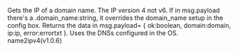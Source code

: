 Gets the IP of a domain name. The IP version 4 not v6.
If in msg.payload there's a .domain_name:string, it overrides the domain_name setup in the config box.
Returns the data in msg.payload= {
ok:boolean, domain:domain, ip:ip, error:errortxt }.
Uses the DNSs configured in the OS.
name2ipv4(v1.0.6)
